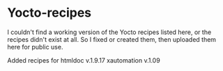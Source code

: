 # Yocto-recipes
I couldn't find a working version of the Yocto recipes listed here, or the recipes didn't exist at all. So I fixed or created them, then uploaded them here for public use.

Added recipes for
htmldoc v.1.9.17
xautomation v.1.09
